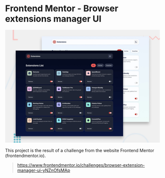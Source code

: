 # Frontend Mentor - Browser extensions manager UI

![Design preview for the Browser extensions manager UI coding challenge](./design/preview.jpg)

This project is the result of a challenge from the website Frontend Mentor (frontendmentor.io).

> https://www.frontendmentor.io/challenges/browser-extension-manager-ui-yNZnOfsMAp
